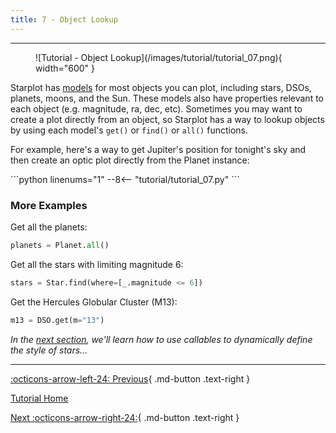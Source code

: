 ```yaml
---
title: 7 - Object Lookup
---
```


---

<figure markdown="span">
  ![Tutorial - Object Lookup](/images/tutorial/tutorial_07.png){ width="600" }
</figure>

Starplot has [models](/reference-models/) for most objects you can plot, including stars, DSOs, planets, moons, and the Sun. These models also have properties relevant to each object (e.g. magnitude, ra, dec, etc). Sometimes you may want to create a plot directly from an object, so Starplot has a way to lookup objects by using each model's `get()` or `find()` or `all()` functions.

For example, here's a way to get Jupiter's position for tonight's sky and then create an optic plot directly from the Planet instance:
<div class="tutorial" markdown>
```python linenums="1"
--8<-- "tutorial/tutorial_07.py"
```
</div>

### More Examples

Get all the planets:
```python
planets = Planet.all()
```

Get all the stars with limiting magnitude 6:
```python
stars = Star.find(where=[_.magnitude <= 6])
```

Get the Hercules Globular Cluster (M13):
```python
m13 = DSO.get(m="13")
```

*In the [next section](08.md), we'll learn how to use callables to dynamically define the style of stars...*

---
<div class="flex-space-between" markdown>

[:octicons-arrow-left-24: Previous](06.md){ .md-button .text-right }

[Tutorial Home](/tutorial)

[Next :octicons-arrow-right-24:](08.md){ .md-button .text-right }

</div>
